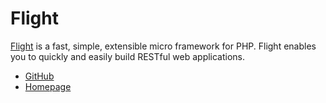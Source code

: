 # Flight

[Flight](http://flightphp.com/) is a fast, simple, extensible micro framework for PHP. Flight enables you to quickly and easily build RESTful web applications.

- [GitHub](https://github.com/mikecao/flight)
- [Homepage](http://flightphp.com/)